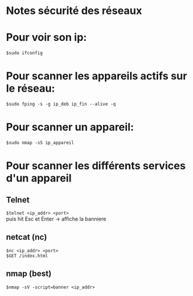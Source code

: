 # Notes sécurité des réseaux


# Pour voir son ip: 
``$sudo ifconfig``

# Pour scanner les appareils actifs sur le réseau:
``$sudo fping -s -g ip_deb ip_fin --alive -q``

# Pour scanner un appareil:
``$sudo nmap -sS ip_appareil``

# Pour scanner les différents services d'un appareil

## Telnet

``$telnet <ip_addr> <port>``\
puis hit Esc et Enter
-> affiche la banniere

## netcat (nc)
``$nc <ip_addr> <port>``\
``$GET /index.html``

## nmap (best)
``$nmap -sV -script=banner <ip_addr>``






